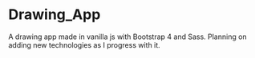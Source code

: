 # Drawing_App
A drawing app made in vanilla js with Bootstrap 4 and Sass. Planning on adding new technologies as I progress with it.
